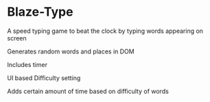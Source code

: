 # Blaze-Type

A speed typing game to beat the clock by typing words appearing on screen

Generates random words and places in DOM

Includes timer

UI based Difficulty setting

Adds certain amount of time based on difficulty of words
